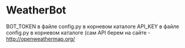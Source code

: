 # WeatherBot

BOT_TOKEN в файле config.py в корневом каталоге
API_KEY в файле config.py в корневом каталоге (сам API берем на сайте - http://openweathermap.org/
